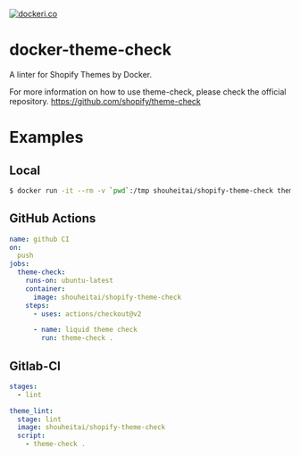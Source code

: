 [![dockeri.co](https://dockeri.co/image/shouheitai/shopify-theme-check)](https://hub.docker.com/r/shouheitai/shopify-theme-check)

# docker-theme-check
A linter for Shopify Themes by Docker.

For more information on how to use theme-check,
please check the official repository.
https://github.com/shopify/theme-check

# Examples
## Local
```bash
$ docker run -it --rm -v `pwd`:/tmp shouheitai/shopify-theme-check theme-check .
```

## GitHub Actions
```yml
name: github CI
on:
  push
jobs:
  theme-check:
    runs-on: ubuntu-latest
    container:
      image: shouheitai/shopify-theme-check
    steps:
      - uses: actions/checkout@v2

      - name: liquid theme check
        run: theme-check .
```
## Gitlab-CI
```yml
stages:
  - lint

theme_lint:
  stage: lint
  image: shouheitai/shopify-theme-check
  script:
    - theme-check .

```


